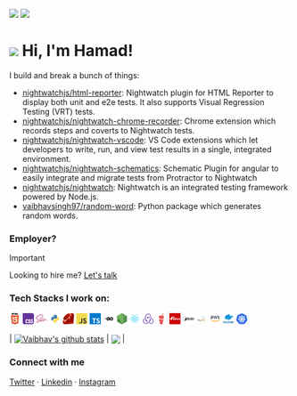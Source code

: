 ![](https://komarev.com/ghpvc/?username=vaibhavsingh97&color=green)
![](https://hit.yhype.me/github/profile?user_id=8705386)

# <img src="https://raw.githubusercontent.com/aemmadi/aemmadi/master/wave.gif" width="3%"> Hi, I'm Hamad!

I build and break a bunch of things:

- [nightwatchjs/html-reporter](https://github.com/nightwatchjs/html-reporter): Nightwatch plugin for HTML Reporter to display both unit and e2e tests. It also supports Visual Regression Testing (VRT) tests.
- [nightwatchjs/nightwatch-chrome-recorder](https://github.com/nightwatchjs/nightwatch-chrome-recorder): Chrome extension which records steps and coverts to Nightwatch tests.
- [nightwatchjs/nightwatch-vscode](https://github.com/nightwatchjs/nightwatch-vscode): VS Code extensions which let developers to write, run, and view test results in a single, integrated environment.
- [nightwatchjs/nightwatch-schematics](https://github.com/nightwatchjs/nightwatch-schematics): Schematic Plugin for angular to easily integrate and migrate tests from Protractor to Nightwatch
- [nightwatchjs/nightwatch](https://github.com/nightwatchjs/nightwatch): Nightwatch is an integrated testing framework powered by Node.js.
- [vaibhavsingh97/random-word](https://github.com/vaibhavsingh97/random-word): Python package which generates random words.

### Employer?

> [!IMPORTANT]  
> Looking to hire me? <a href="https://calendar.app.google/Qi7qppqi2ZhsQUB26">Let's talk</a>

### Tech Stacks I work on:

<code><img height="20" alt="html5" src="https://raw.githubusercontent.com/github/explore/80688e429a7d4ef2fca1e82350fe8e3517d3494d/topics/html/html.png"></code>
<code><img height="20" alt="css3" src="https://raw.githubusercontent.com/github/explore/80688e429a7d4ef2fca1e82350fe8e3517d3494d/topics/css/css.png"></code>
<code><img height="20" alt="sass" src="https://raw.githubusercontent.com/github/explore/80688e429a7d4ef2fca1e82350fe8e3517d3494d/topics/sass/sass.png"></code>
<code><img height="20" alt="python" src="https://raw.githubusercontent.com/github/explore/80688e429a7d4ef2fca1e82350fe8e3517d3494d/topics/python/python.png"></code>
<code><img height="20" alt="ruby" src="https://raw.githubusercontent.com/github/explore/80688e429a7d4ef2fca1e82350fe8e3517d3494d/topics/ruby/ruby.png"></code>
<code><img height="20" alt="javascript" src="https://raw.githubusercontent.com/github/explore/80688e429a7d4ef2fca1e82350fe8e3517d3494d/topics/javascript/javascript.png"></code>
<code><img height="20" alt="typescript" src="https://raw.githubusercontent.com/github/explore/80688e429a7d4ef2fca1e82350fe8e3517d3494d/topics/typescript/typescript.png"></code>
<code><img height="20" alt="go" src="https://raw.githubusercontent.com/github/explore/ac0b33cc8936c152bc0dacf91436f8099a5413c9/topics/go/go.png"></code>
<code><img height="20" alt="nodejs" src="https://raw.githubusercontent.com/github/explore/80688e429a7d4ef2fca1e82350fe8e3517d3494d/topics/nodejs/nodejs.png"></code>
<code><img height="20" alt="react" src="https://raw.githubusercontent.com/github/explore/80688e429a7d4ef2fca1e82350fe8e3517d3494d/topics/react/react.png"></code>
<code><img height="20" alt="redux" src="https://raw.githubusercontent.com/github/explore/80688e429a7d4ef2fca1e82350fe8e3517d3494d/topics/redux/redux.png"></code>
<code><img height="20" alt="gulp" src="https://raw.githubusercontent.com/github/explore/80688e429a7d4ef2fca1e82350fe8e3517d3494d/topics/gulp/gulp.png"></code>
<code><img height="20" alt="ruby on rails" src="https://raw.githubusercontent.com/github/explore/80688e429a7d4ef2fca1e82350fe8e3517d3494d/topics/rails/rails.png"></code>
<code><img height="20" alt="bash" src="https://raw.githubusercontent.com/github/explore/80688e429a7d4ef2fca1e82350fe8e3517d3494d/topics/bash/bash.png"></code>
<code><img height="20" alt="mysql" src="https://raw.githubusercontent.com/github/explore/80688e429a7d4ef2fca1e82350fe8e3517d3494d/topics/mysql/mysql.png"></code>
<code><img height="20" alt="aws" src="https://raw.githubusercontent.com/github/explore/fbceb94436312b6dacde68d122a5b9c7d11f9524/topics/aws/aws.png"></code>
<code><img height="20" alt="docker" src="https://raw.githubusercontent.com/github/explore/80688e429a7d4ef2fca1e82350fe8e3517d3494d/topics/docker/docker.png"></code>
<code><img height="20" alt="kubernetes" src="https://raw.githubusercontent.com/github/explore/01ea2a586e5da744792d0ccfce2f68b861f29301/topics/kubernetes/kubernetes.png"></code>

| <a href="https://github.com/vaibhavsingh97/github-readme-stats"><img align="center" src="https://github-readme-stats.vercel.app/api?username=vaibhavsingh97&show_icons=true&include_all_commits=true&theme=buefy&hide_border=true" alt="Vaibhav's github stats" /></a> | <a href="https://github.com/vaibhavsingh97/github-readme-stats"><img align="center" src="https://github-readme-stats.vercel.app/api/top-langs/?username=vaibhavsingh97&layout=compact&theme=buefy&hide_border=true" /></a> |

### Connect with me

[Twitter](https://x.com/intent/follow?screen_name=vaibhavsingh97&tw_p=followbutton) · [Linkedin](https://www.linkedin.com/in/vaibhavsingh97/) · [Instagram](https://www.instagram.com/l0st_traveller_/)

<!--
**vaibhavsingh97/vaibhavsingh97** is a ✨ _special_ ✨ repository because its `README.md` (this file) appears on your GitHub profile.

Here are some ideas to get you started:

- 🔭 I’m currently working on ...
- 🌱 I’m currently learning ...
- 👯 I’m looking to collaborate on ...
- 🤔 I’m looking for help with ...
- 💬 Ask me about ...
- 📫 How to reach me: ...
- 😄 Pronouns: ...
- ⚡ Fun fact: ...
-->
